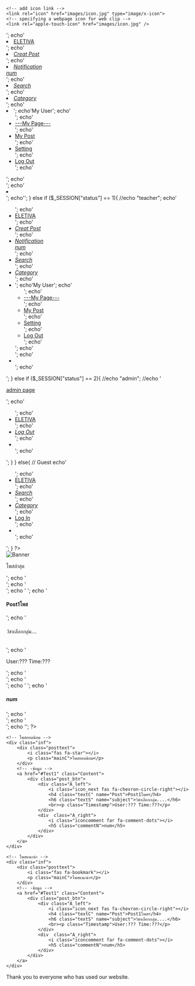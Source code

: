 <?php
session_start();
require "dbconnect.php";

$email = $_SESSION['email'];
$password = $_SESSION['password'];
$status = $_SESSION['status'];
$check = "SELECT email,password,status FROM users WHERE email = '$email ' AND password = '$password' AND status = '$status'";
$result = mysqli_query($connect, $check);
?>
<!DOCTYPE html>
<html lang="en">

<head>
    <meta charset="UTF-8">
    <meta name="viewport" content="width=device-width, initial-scale=1.0">
    <title>Eletiva | Home</title>
    <link href="https://fonts.googleapis.com/css2?family=Prompt:wght@300&display=swap" rel="stylesheet">
    <link href="https://cdnjs.cloudflare.com/ajax/libs/font-awesome/5.15.4/css/all.min.css" rel="stylesheet">
    <link rel="stylesheet" href="https://stackpath.bootstrapcdn.com/bootstrap/4.5.2/css/bootstrap.min.css">
    <script crossorigin="anonymous" src="https://kit.fontawesome.com/c8e4d183c2.js"></script>
    <link rel="stylesheet" type="text/css" href="css/home_index.css">
    <link rel="stylesheet" type="text/css" href="css/navbar.css">

    <!-- add icon link -->
    <link rel="icon" href="images/icon.jpg" type="image/x-icon">
    <!-- specifying a webpage icon for web clip -->
    <link rel="apple-touch-icon" href="images/icon.jpg" />

</head>
<nav> <!--id="navbar"-->
    <?php
    if($result){
        if($_SESSION["status"] == 0){
            //echo "student"; 
        echo'<ul class="menu">';
        echo'<li class="logo"><a class="logonav" href="index.php">ELETIVA</a></li>';
        echo'<li class="item"><a href="#" title="Creat Post"><i class="iconnav fas fa-edit"><span class="navTitle">Creat Post</span></i></a></i></li>';
        echo'<li class="item"><a href="#" title="Notification"><i class="iconnav fas fa-bell"><span class="navTitle">Notification</span><div class = "number">num</div></i></a></li>';
        echo'<li class="item"><a href="search.php" title="Search"><i class="iconnav fas fa-search"><span class="navTitle">Search</span></i></a></li>';
        echo'<li class="item"><a href="#" title="Category"><i class="iconnav fas fa-th-large"><span class="navTitle">Category</span></i></a></li>';
        echo'<li class="item has-submenu">';
        echo'<a class="usernav" tabindex="0">My User</a>';
        echo'<ul class="submenu userlink">';
        echo'<li class="subitem"><a href="#"><span class="Texthide">---</span>My Page<span class="Texthide">---</span></a></li>';
        echo'<li class="subitem"><a href="#">My Post</a></li>';
        echo'<li class="subitem"><a href="#">Setting</a></li>';
        echo'<li class="subitem logoutnav"><a href="logout.php">Log Out</a></li>';
        echo'</ul>';
        echo'</li>';
        echo'<li class="toggle"><a class="icontog" href="#"><i class="icontog fas fa-bars"></i></a></li>';
        echo'</ul>';
        }
        else if ($_SESSION["status"] == 1){
            //echo "teacher";
        echo'<ul class="menu">';
        echo'<li class="logo"><a class="logonav" href="index.php">ELETIVA</a></li>';
        echo'<li class="item"><a href="#" title="Creat Post"><i class="iconnav fas fa-edit"><span class="navTitle">Creat Post</span></i></a></i></li>';
        echo'<li class="item"><a href="#" title="Notification"><i class="iconnav fas fa-bell"><span class="navTitle">Notification</span><div class = "number">num</div></i></a></li>';
        echo'<li class="item"><a href="search.php" title="Search"><i class="iconnav fas fa-search"><span class="navTitle">Search</span></i></a></li>';
        echo'<li class="item"><a href="#" title="Category"><i class="iconnav fas fa-th-large"><span class="navTitle">Category</span></i></a></li>';
        echo'<li class="item has-submenu">';
        echo'<a class="usernav" tabindex="0">My User</a>';
        echo'<ul class="submenu userlink">';
        echo'<li class="subitem"><a href="#"><span class="Texthide">---</span>My Page<span class="Texthide">---</span></a></li>';
        echo'<li class="subitem"><a href="#">My Post</a></li>';
        echo'<li class="subitem"><a href="#">Setting</a></li>';
        echo'<li class="subitem logoutnav"><a href="logout.php">Log Out</a></li>';
        echo'</ul>';
        echo'</li>';
        echo'<li class="toggle"><a class="icontog" href="#"><i class="icontog fas fa-bars"></i></a></li>';
        echo'</ul>';
        }
        else if ($_SESSION["status"] == 2){
            //echo "admin";
            //echo '<p><a href="admin.php">admin page</a></p>';
        echo'<ul class="menu">';
        echo'<li class="logo"><a class="logonav" href="index.php">ELETIVA</a></li>';
        echo'<li class="item"><a href="logout.php title="Logout"><i class="iconnav fas fa-sign-out-alt"><span class="navTitle">Log Out</span></i></a></li>';
        echo'<li class="toggle"><a class="icontog" href="#"><i class="icontog fas fa-bars"></i></a></li>';
        echo'</ul>';
        }
    }
    else{
        // Guest
        echo'<ul class="menu">';
        echo'<li class="logo"><a class="logonav" href="index.php">ELETIVA</a></li>';
        echo'<li class="item"><a href="search.php" title="Search"><i class="iconnav fas fa-search"><span class="navTitle">Search</span></i></a></li>';
        echo'<li class="item"><a href="#" title="Category"><i class="iconnav fas fa-th-large"><span class="navTitle">Category</span></i></a></li>';
        echo'<li class="item button"><a class="loginnav" href="login-user.php">Log In</a></li>';
        echo'<li class="toggle"><a class="icontog" href="#"><i class="icontog fas fa-bars"></i></a></li>';
        echo'</ul>';
    }
    ?>

</nav>
<section>
    <img class="banner" src="images/home.png" alt="Banner">
    <!-- โพสล่าสุด -->
    <div class="inf">
        <div class="posttext">
            <i class="fas fa-clock"></i>
            <p class="mainC">โพสล่าสุด</p>
        </div>
        <!-- -ข้อมูล -->
        <?php              
        echo '<a href="#Test1" class="Content">';
        echo '    <div class="post_btn">';
        echo '        <div class="A_left">';
        echo '            <i class="icon_next fas fa-chevron-circle-right"></i>';
        echo '            <h4 class="textC" name="Post">Post1โพส</h4>';
        echo '            <h6 class="textS" name="subject">วิชาเลือกกลุ่ม....</h6>';
        echo '            <br><p class="Timestamp">User:??? Time:???</p>';
        echo '        </div>';
        echo '        <div  class="A_right">';
        echo '            <i class="iconcomment far fa-comment-dots"></i>';
        echo '            <h5 class="commentN">num</h5>';
        echo '        </div>';
        echo '    </div>';
        echo '</a>';
        ?>
    </div>

    <!-- โพสยอดนิยม -->
    <div class="inf">
        <div class="posttext">
            <i class="fas fa-star"></i>
            <p class="mainC">โพสยอดนิยม</p>
        </div>
        <!-- -ข้อมูล -->
        <a href="#Test1" class="Content">
            <div class="post_btn">
                <div class="A_left">
                    <i class="icon_next fas fa-chevron-circle-right"></i>
                    <h4 class="textC" name="Post">Post1โพส</h4>
                    <h6 class="textS" name="subject">วิชาเลือกกลุ่ม....</h6>
                    <br><p class="Timestamp">User:??? Time:???</p>
                </div>
                <div  class="A_right">
                    <i class="iconcomment far fa-comment-dots"></i>
                    <h5 class="commentN">num</h5>
                </div>
            </div>
        </a>
    </div>

    <!-- โพสแนะนำ -->
    <div class="inf">
        <div class="posttext">
            <i class="fas fa-bookmark"></i>
            <p class="mainC">โพสแนะนำ</p>
        </div>
        <!-- -ข้อมูล -->
        <a href="#Test1" class="Content">
            <div class="post_btn">
                <div class="A_left">
                    <i class="icon_next fas fa-chevron-circle-right"></i>
                    <h4 class="textC" name="Post">Post1โพส</h4>
                    <h6 class="textS" name="subject">วิชาเลือกกลุ่ม....</h6>
                    <br><p class="Timestamp">User:??? Time:???</p>
                </div>
                <div  class="A_right">
                    <i class="iconcomment far fa-comment-dots"></i>
                    <h5 class="commentN">num</h5>
                </div>
            </div>
        </a>
    </div>
</section>
<nav>
    <div class="footer">
        <p>Thank you to everyone who has used our website.</p>
    </div>    
</nav>
<script src="javascript/navbar.js"></script>